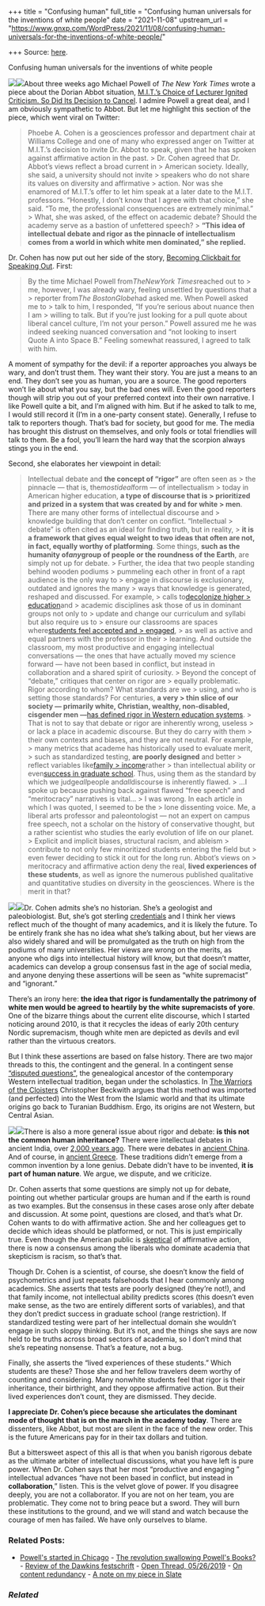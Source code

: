 +++
title = "Confusing human"
full_title = "Confusing human universals for the inventions of white people"
date = "2021-11-08"
upstream_url = "https://www.gnxp.com/WordPress/2021/11/08/confusing-human-universals-for-the-inventions-of-white-people/"

+++
Source: [here](https://www.gnxp.com/WordPress/2021/11/08/confusing-human-universals-for-the-inventions-of-white-people/).

Confusing human universals for the inventions of white people

[![](https://i0.wp.com/www.gnxp.com/WordPress/wp-content/uploads/2019/02/warriorsofthecloisters.jpeg?resize=182%2C277&ssl=1)![](https://i0.wp.com/www.gnxp.com/WordPress/wp-content/uploads/2019/02/warriorsofthecloisters.jpeg?resize=182%2C277&ssl=1)](https://www.amazon.com/exec/obidos/ASIN/B0091XC09G/geneexpressio-20)About three weeks ago Michael Powell of *The New York Times* wrote a piece about the Dorian Abbot situation, [M.I.T.’s Choice of Lecturer Ignited Criticism. So Did Its Decision to Cancel](https://www.nytimes.com/2021/10/20/us/dorian-abbot-mit.html). I admire Powell a great deal, and I am obviously sympathetic to Abbot. But let me highlight this section of the piece, which went viral on Twitter:

> Phoebe A. Cohen is a geosciences professor and department chair at Williams College and one of many who expressed anger on Twitter at M.I.T.’s decision to invite Dr. Abbot to speak, given that he has spoken against affirmative action in the past. >
> Dr. Cohen agreed that Dr. Abbot’s views reflect a broad current in > American society. Ideally, she said, a university should not invite > speakers who do not share its values on diversity and affirmative > action. Nor was she enamored of M.I.T.’s offer to let him speak at a later date to the M.I.T. professors. “Honestly, I don’t know that I agree with that choice,” she said. “To me, the professional consequences are extremely minimal.” >
> What, she was asked, of the effect on academic debate? Should the academy serve as a bastion of unfettered speech? >
> **“This idea of intellectual debate and rigor as the pinnacle of intellectualism comes from a world in which white men dominated,” she replied.**

Dr. Cohen has now put out her side of the story, [Becoming Clickbait for Speaking Out](https://www.insidehighered.com/views/2021/11/08/professor-targeted-views-dorian-abbot-incident-opinion). First:

> By the time Michael Powell from*TheNewYork Times*reached out to > me, however, I was already wary, feeling unsettled by questions that a > reporter from*The BostonGlobe*had asked me. When Powell asked me to > talk to him, I responded, “If you’re serious about nuance then I am > willing to talk. But if you’re just looking for a pull quote about liberal cancel culture, I’m not your person.” Powell assured me he was indeed seeking nuanced conversation and “not looking to insert Quote A into Space B.” Feeling somewhat reassured, I agreed to talk with him.

A moment of sympathy for the devil: if a reporter approaches you always be wary, and don’t trust them. They want their story. You are just a means to an end. They don’t see you as human, you are a source. The good reporters won’t lie about what you say, but the bad ones will. Even the good reporters though will strip you out of your preferred context into their own narrative. I like Powell quite a bit, and I’m aligned with him. But if he asked to talk to me, I would still record it (I’m in a one-party consent state). Generally, I refuse to talk to reporters though. That’s bad for society, but good for me. The media has brought this distrust on themselves, and only fools or total friendlies will talk to them. Be a fool, you’ll learn the hard way that the scorpion always stings you in the end.

Second, she elaborates her viewpoint in detail:

> Intellectual debate and **the concept of “rigor”** are often seen as > the pinnacle — that is, the*mostideal*form — of intellectualism > today in American higher education, **a type of discourse that is > prioritized and prized in a system that was created by and for white > men**. There are many other forms of intellectual discourse and > knowledge building that don’t center on conflict. “Intellectual > debate” is often cited as an ideal for finding truth, but in reality, > **it is a framework that gives equal weight to two ideas that often are not, in fact, equally worthy of platforming**. Some things, **such as the humanity of*any*group of people or the roundness of the Earth**, are simply not up for debate. >
> Further, the idea that two people standing behind wooden podiums > pummeling each other in front of a rapt audience is the only way to > engage in discourse is exclusionary, outdated and ignores the many > ways that knowledge is generated, reshaped and discussed. For example, > calls to[decolonize higher > education](https://www.insidehighered.com/blogs/higher-ed-gamma/decolonizing-academy)and > academic disciplines ask those of us in dominant groups not only to > update and change our curriculum and syllabi but also require us to > ensure our classrooms are spaces where[students feel accepted and > engaged](https://www.aaas-iuse.org/how-kindness-is-part-of-an-excellent-stem-education/), > as well as active and equal partners with the professor in their > learning. And outside the classroom, my most productive and engaging intellectual conversations — the ones that have actually moved my science forward — have not been based in conflict, but instead in collaboration and a shared spirit of curiosity. >
> Beyond the concept of “debate,” critiques that center on rigor are > equally problematic. Rigor according to whom? What standards are we > using, and who is setting those standards? For centuries, **a very > thin slice of our society — primarily white, Christian, wealthy, non-disabled, cisgender men —**[has defined rigor in Western education systems](https://www.chronicle.com/article/its-time-to-cancel-the-word-rigor). >
> That is not to say that debate or rigor are inherently wrong, useless > or lack a place in academic discourse. But they do carry with them > their own contexts and biases, and they are not neutral. For example, > many metrics that academe has historically used to evaluate merit, > such as standardized testing, **are poorly designed** and better > reflect variables like[family > income](https://www.researchgate.net/publication/280232788_Race_Poverty_and_SAT_Scores_Modeling_the_Influences_of_Family_Income_on_Black_and_White_High_School_Students'_SAT_Performance)rather > than intellectual ability or even[success in graduate school](https://www.theatlantic.com/education/archive/2016/03/the-problem-with-the-gre/471633/). Thus, using them as the standard by which we judge*all*people and*all*discourse is inherently flawed. >
> …I spoke up because pushing back against flawed “free speech” and “meritocracy” narratives is vital… >
> I was wrong. In each article in which I was quoted, I seemed to be the > lone dissenting voice. Me, a liberal arts professor and paleontologist — not an expert on campus free speech, not a scholar on the history of conservative thought, but a rather scientist who studies the early evolution of life on our planet. >
> Explicit and implicit biases, structural racism, and ableism > contribute to not only few minoritized students entering the field but > even fewer deciding to stick it out for the long run. Abbot’s views on > meritocracy and affirmative action deny the real, **lived experiences of these students**, as well as ignore the numerous published qualitative and quantitative studies on diversity in the geosciences. Where is the merit in that?

![](https://i0.wp.com/www.gnxp.com/WordPress/wp-content/uploads/2021/11/download-19-1.jpeg?resize=189%2C267&ssl=1)![](https://i0.wp.com/www.gnxp.com/WordPress/wp-content/uploads/2021/11/download-19-1.jpeg?resize=189%2C267&ssl=1)Dr. Cohen admits she’s no historian. She’s a geologist and paleobiologist. But, she’s got sterling [credentials](https://geosciences.williams.edu/profile/pac3/) and I think her views reflect much of the thought of many academics, and it is likely the future. To be entirely frank she has no idea what she’s talking about, but her views are also widely shared and will be promulgated as the truth on high from the podiums of many universities. Her views are wrong on the merits, as anyone who digs into intellectual history will know, but that doesn’t matter, academics can develop a group consensus fast in the age of social media, and anyone denying these assertions will be seen as “white supremacist” and “ignorant.”

There’s an irony here: **the idea that rigor is fundamentally the patrimony of white men would be agreed to heartily by the white supremacists of yore**. One of the bizarre things about the current elite discourse, which I started noticing around 2010, is that it recycles the ideas of early 20th century Nordic supremacism, though white men are depicted as devils and evil rather than the virtuous creators.

But I think these assertions are based on false history. There are two major threads to this, the contingent and the general. In a contingent sense [“disputed questions”](https://disputedquestionsblog.com/about/), the genealogical ancestor of the contemporary Western intellectual tradition, began under the scholastics. In [The Warriors of the Cloisters](https://www.amazon.com/exec/obidos/ASIN/B0091XC09G/geneexpressio-20) Christopher Beckwith argues that this method was imported (and perfected) into the West from the Islamic world and that its ultimate origins go back to Turanian Buddhism. Ergo, its origins are not Western, but Central Asian.

[![](https://i0.wp.com/www.gnxp.com/WordPress/wp-content/uploads/2017/12/enigma_of_reason.jpeg?resize=183%2C276&ssl=1)![](https://i0.wp.com/www.gnxp.com/WordPress/wp-content/uploads/2017/12/enigma_of_reason.jpeg?resize=183%2C276&ssl=1)](https://www.amazon.com/exec/obidos/ASIN/B06XWFM3PP/geneexpressio-20)There is also a more general issue about rigor and debate: **is this not the common human inheritance?** There were intellectual debates in ancient India, over [2,000 years ago](https://en.wikipedia.org/wiki/Debates_in_ancient_India). There were debates in [ancient China](https://en.wikipedia.org/wiki/Discourses_on_Salt_and_Iron). And of course, in [ancient Greece](https://courses.lumenlearning.com/publicspeakingprinciples/chapter/ancient-greece/). These traditions didn’t emerge from a common invention by a lone genius. Debate didn’t have to be invented, **it is part of human nature**. We argue, we dispute, and we criticize.

Dr. Cohen asserts that some questions are simply not up for debate, pointing out whether particular groups are human and if the earth is round as two examples. But the consensus in these cases arose only after debate and discussion. At some point, questions are closed, and that’s what Dr. Cohen wants to do with affirmative action. She and her colleagues get to decide which ideas should be platformed, or not. This is just empirically true. Even though the American public is [skeptical](https://news.gallup.com/opinion/polling-matters/317006/affirmative-action-public-opinion.aspx) of affirmative action, there is now a consensus among the liberals who dominate academia that skepticism is racism, so that’s that.

Though Dr. Cohen is a scientist, of course, she doesn’t know the field of psychometrics and just repeats falsehoods that I hear commonly among academics. She asserts that tests are poorly designed (they’re not!), and that family income, not intellectual ability predicts scores (this doesn’t even make sense, as the two are entirely different sorts of variables), and that they don’t predict success in graduate school (range restriction). If standardized testing were part of her intellectual domain she wouldn’t engage in such sloppy thinking. But it’s not, and the things she says are now held to be truths across broad sectors of academia, so I don’t mind that she’s repeating nonsense. That’s a feature, not a bug.

Finally, she asserts the “lived experiences of these students.” Which students are these? Those she and her fellow travelers deem worthy of counting and considering. Many nonwhite students feel that rigor is their inheritance, their birthright, and they oppose affirmative action. But their lived experiences don’t count, they are dismissed. They decide.

**I appreciate Dr. Cohen’s piece because she articulates the dominant mode of thought that is on the march in the academy today**. There are dissenters, like Abbot, but most are silent in the face of the new order. This is the future Americans pay for in their tax dollars and tuition.

But a bittersweet aspect of this all is that when you banish rigorous debate as the ultimate arbiter of intellectual discussions, what you have left is pure power. When Dr. Cohen says that her most “productive and engaging ” intellectual advances “have not been based in conflict, but instead in **collaboration**,” listen. This is the velvet glove of power. If you disagree deeply, you are not a collaborator. If you are not on her team, you are problematic. They come not to bring peace but a sword. They will burn these institutions to the ground, and we will stand and watch because the courage of men has failed. We have only ourselves to blame.

### Related Posts:

- [Powell's started in
  Chicago](https://www.gnxp.com/WordPress/2007/08/16/powells-started-in-chicago/) - [The revolution swallowing Powell's
  Books?](https://www.gnxp.com/WordPress/2011/05/27/the-revolution-swallowing-powells-books/) - [Review of the Dawkins
  festschrift](https://www.gnxp.com/WordPress/2006/06/06/review-of-the-dawkins-festschrift/) - [Open Thread,
  05/26/2019](https://www.gnxp.com/WordPress/2019/05/26/open-thread-05-26-2019/) - [On content
  redundancy](https://www.gnxp.com/WordPress/2010/03/07/on-content-redundancy/) - [A note on my piece in
  Slate](https://www.gnxp.com/WordPress/2013/10/18/piece-slate/)

### *Related*

[](https://www.addtoany.com/add_to/facebook?linkurl=https%3A%2F%2Fwww.gnxp.com%2FWordPress%2F2021%2F11%2F08%2Fconfusing-human-universals-for-the-inventions-of-white-people%2F&linkname=Confusing%20human%20universals%20for%20the%20inventions%20of%20white%20people "Facebook")[](https://www.addtoany.com/add_to/twitter?linkurl=https%3A%2F%2Fwww.gnxp.com%2FWordPress%2F2021%2F11%2F08%2Fconfusing-human-universals-for-the-inventions-of-white-people%2F&linkname=Confusing%20human%20universals%20for%20the%20inventions%20of%20white%20people "Twitter")[](https://www.addtoany.com/add_to/email?linkurl=https%3A%2F%2Fwww.gnxp.com%2FWordPress%2F2021%2F11%2F08%2Fconfusing-human-universals-for-the-inventions-of-white-people%2F&linkname=Confusing%20human%20universals%20for%20the%20inventions%20of%20white%20people "Email")[](https://www.addtoany.com/share)
